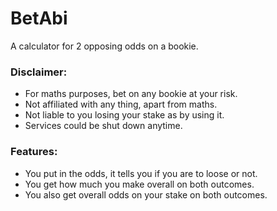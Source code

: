 # BetAbi
A calculator for 2 opposing odds on a bookie. 

### Disclaimer:
- For maths purposes, bet on any bookie at your risk.
- Not affiliated with any thing, apart from maths.
- Not liable to you losing your stake as by using it.
- Services could be shut down anytime.

### Features:
- You put in the odds, it tells you if you are to loose or not.
- You get how much you make overall on both outcomes.
- You also get overall odds on your stake on both outcomes.
